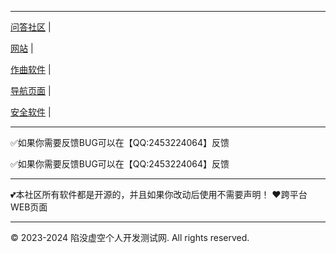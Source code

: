 
-----------------------------------------------
[问答社区](https://answer.xianmoxukong.top/) |

[网站](https://xianmoxukong.top/)  |

[作曲软件](https://cidaiji.com/)  |

[导航页面](https://xianmoxukong.top/download/apps/)  |

[安全软件](https://bobouge.com) |


----------------------------------------------
✅如果你需要反馈BUG可以在【QQ:2453224064】反馈

✅如果你需要反馈BUG可以在【QQ:2453224064】反馈

---------------------------------------------

💕本社区所有软件都是开源的，并且如果你改动后使用不需要声明！
❤️跨平台WEB页面

--------------------------------------------

© 2023-2024 陷没虚空个人开发测试网. All rights reserved.
